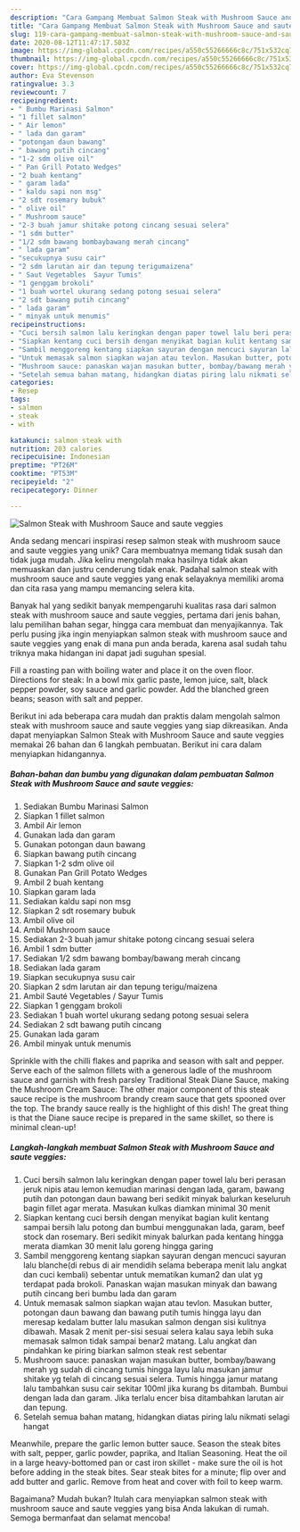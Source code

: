 ```yaml
---
description: "Cara Gampang Membuat Salmon Steak with Mushroom Sauce and saute veggies, Bikin Ngiler"
title: "Cara Gampang Membuat Salmon Steak with Mushroom Sauce and saute veggies, Bikin Ngiler"
slug: 119-cara-gampang-membuat-salmon-steak-with-mushroom-sauce-and-saute-veggies-bikin-ngiler
date: 2020-08-12T11:47:17.503Z
image: https://img-global.cpcdn.com/recipes/a550c55266666c8c/751x532cq70/salmon-steak-with-mushroom-sauce-and-saute-veggies-foto-resep-utama.jpg
thumbnail: https://img-global.cpcdn.com/recipes/a550c55266666c8c/751x532cq70/salmon-steak-with-mushroom-sauce-and-saute-veggies-foto-resep-utama.jpg
cover: https://img-global.cpcdn.com/recipes/a550c55266666c8c/751x532cq70/salmon-steak-with-mushroom-sauce-and-saute-veggies-foto-resep-utama.jpg
author: Eva Stevenson
ratingvalue: 3.3
reviewcount: 7
recipeingredient:
- " Bumbu Marinasi Salmon"
- "1 fillet salmon"
- " Air lemon"
- " lada dan garam"
- "potongan daun bawang"
- " bawang putih cincang"
- "1-2 sdm olive oil"
- " Pan Grill Potato Wedges"
- "2 buah kentang"
- " garam lada"
- " kaldu sapi non msg"
- "2 sdt rosemary bubuk"
- " olive oil"
- " Mushroom sauce"
- "2-3 buah jamur shitake potong cincang sesuai selera"
- "1 sdm butter"
- "1/2 sdm bawang bombaybawang merah cincang"
- " lada garam"
- "secukupnya susu cair"
- "2 sdm larutan air dan tepung terigumaizena"
- " Saut Vegetables  Sayur Tumis"
- "1 genggam brokoli"
- "1 buah wortel ukurang sedang potong sesuai selera"
- "2 sdt bawang putih cincang"
- " lada garam"
- " minyak untuk menumis"
recipeinstructions:
- "Cuci bersih salmon lalu keringkan dengan paper towel lalu beri perasan jeruk nipis atau lemon kemudian marinasi dengan lada, garam, bawang putih dan potongan daun bawang beri sedikit minyak balurkan keseluruh bagin fillet agar merata. Masukan kulkas diamkan minimal 30 menit"
- "Siapkan kentang cuci bersih dengan menyikat bagian kulit kentang sampai bersih lalu potong dan bumbui menggunakan lada, garam, beef stock dan rosemary. Beri sedikit minyak balurkan pada kentang hingga merata diamkan 30 menit lalu goreng hingga garing"
- "Sambil menggoreng kentang siapkan sayuran dengan mencuci sayuran lalu blanche(di rebus di air mendidih selama beberapa menit lalu angkat dan cuci kembali) sebentar untuk mematikan kuman2 dan ulat yg terdapat pada brokoli. Panaskan wajan masukan minyak dan bawang putih cincang beri bumbu lada dan garam"
- "Untuk memasak salmon siapkan wajan atau tevlon. Masukan butter, potongan daun bawang dan bawang putih tumis hingga layu dan meresap kedalam butter lalu masukan salmon dengan sisi kulitnya dibawah. Masak 2 menit per-sisi sesuai selera kalau saya lebih suka memasak salmon tidak sampai benar2 matang. Lalu angkat dan pindahkan ke piring biarkan salmon steak rest sebentar"
- "Mushroom sauce: panaskan wajan masukan butter, bombay/bawang merah yg sudah di cincang tumis hingga layu lalu masukan jamur shitake yg telah di cincang sesuai selera. Tumis hingga jamur matang lalu tambahkan susu cair sekitar 100ml jika kurang bs ditambah. Bumbui dengan lada dan garam. Jika terlalu encer bisa ditambahkan larutan air dan tepung."
- "Setelah semua bahan matang, hidangkan diatas piring lalu nikmati selagi hangat"
categories:
- Resep
tags:
- salmon
- steak
- with

katakunci: salmon steak with 
nutrition: 203 calories
recipecuisine: Indonesian
preptime: "PT26M"
cooktime: "PT53M"
recipeyield: "2"
recipecategory: Dinner

---
```



![Salmon Steak with Mushroom Sauce and saute veggies](https://img-global.cpcdn.com/recipes/a550c55266666c8c/751x532cq70/salmon-steak-with-mushroom-sauce-and-saute-veggies-foto-resep-utama.jpg)

Anda sedang mencari inspirasi resep salmon steak with mushroom sauce and saute veggies yang unik? Cara membuatnya memang tidak susah dan tidak juga mudah. Jika keliru mengolah maka hasilnya tidak akan memuaskan dan justru cenderung tidak enak. Padahal salmon steak with mushroom sauce and saute veggies yang enak selayaknya memiliki aroma dan cita rasa yang mampu memancing selera kita.

Banyak hal yang sedikit banyak mempengaruhi kualitas rasa dari salmon steak with mushroom sauce and saute veggies, pertama dari jenis bahan, lalu pemilihan bahan segar, hingga cara membuat dan menyajikannya. Tak perlu pusing jika ingin menyiapkan salmon steak with mushroom sauce and saute veggies yang enak di mana pun anda berada, karena asal sudah tahu triknya maka hidangan ini dapat jadi suguhan spesial.

Fill a roasting pan with boiling water and place it on the oven floor. Directions for steak: In a bowl mix garlic paste, lemon juice, salt, black pepper powder, soy sauce and garlic powder. Add the blanched green beans; season with salt and pepper.


Berikut ini ada beberapa cara mudah dan praktis dalam mengolah salmon steak with mushroom sauce and saute veggies yang siap dikreasikan. Anda dapat menyiapkan Salmon Steak with Mushroom Sauce and saute veggies memakai 26 bahan dan 6 langkah pembuatan. Berikut ini cara dalam menyiapkan hidangannya.

<!--inarticleads1-->

##### Bahan-bahan dan bumbu yang digunakan dalam pembuatan Salmon Steak with Mushroom Sauce and saute veggies:

1. Sediakan  Bumbu Marinasi Salmon
1. Siapkan 1 fillet salmon
1. Ambil  Air lemon
1. Gunakan  lada dan garam
1. Gunakan potongan daun bawang
1. Siapkan  bawang putih cincang
1. Siapkan 1-2 sdm olive oil
1. Gunakan  Pan Grill Potato Wedges
1. Ambil 2 buah kentang
1. Siapkan  garam lada
1. Sediakan  kaldu sapi non msg
1. Siapkan 2 sdt rosemary bubuk
1. Ambil  olive oil
1. Ambil  Mushroom sauce
1. Sediakan 2-3 buah jamur shitake potong cincang sesuai selera
1. Ambil 1 sdm butter
1. Sediakan 1/2 sdm bawang bombay/bawang merah cincang
1. Sediakan  lada garam
1. Siapkan secukupnya susu cair
1. Siapkan 2 sdm larutan air dan tepung terigu/maizena
1. Ambil  Sauté Vegetables / Sayur Tumis
1. Siapkan 1 genggam brokoli
1. Sediakan 1 buah wortel ukurang sedang potong sesuai selera
1. Sediakan 2 sdt bawang putih cincang
1. Gunakan  lada garam
1. Ambil  minyak untuk menumis


Sprinkle with the chilli flakes and paprika and season with salt and pepper. Serve each of the salmon fillets with a generous ladle of the mushroom sauce and garnish with fresh parsley Traditional Steak Diane Sauce, making the Mushroom Cream Sauce: The other major component of this steak sauce recipe is the mushroom brandy cream sauce that gets spooned over the top. The brandy sauce really is the highlight of this dish! The great thing is that the Diane sauce recipe is prepared in the same skillet, so there is minimal clean-up! 

<!--inarticleads2-->

##### Langkah-langkah membuat Salmon Steak with Mushroom Sauce and saute veggies:

1. Cuci bersih salmon lalu keringkan dengan paper towel lalu beri perasan jeruk nipis atau lemon kemudian marinasi dengan lada, garam, bawang putih dan potongan daun bawang beri sedikit minyak balurkan keseluruh bagin fillet agar merata. Masukan kulkas diamkan minimal 30 menit
1. Siapkan kentang cuci bersih dengan menyikat bagian kulit kentang sampai bersih lalu potong dan bumbui menggunakan lada, garam, beef stock dan rosemary. Beri sedikit minyak balurkan pada kentang hingga merata diamkan 30 menit lalu goreng hingga garing
1. Sambil menggoreng kentang siapkan sayuran dengan mencuci sayuran lalu blanche(di rebus di air mendidih selama beberapa menit lalu angkat dan cuci kembali) sebentar untuk mematikan kuman2 dan ulat yg terdapat pada brokoli. Panaskan wajan masukan minyak dan bawang putih cincang beri bumbu lada dan garam
1. Untuk memasak salmon siapkan wajan atau tevlon. Masukan butter, potongan daun bawang dan bawang putih tumis hingga layu dan meresap kedalam butter lalu masukan salmon dengan sisi kulitnya dibawah. Masak 2 menit per-sisi sesuai selera kalau saya lebih suka memasak salmon tidak sampai benar2 matang. Lalu angkat dan pindahkan ke piring biarkan salmon steak rest sebentar
1. Mushroom sauce: panaskan wajan masukan butter, bombay/bawang merah yg sudah di cincang tumis hingga layu lalu masukan jamur shitake yg telah di cincang sesuai selera. Tumis hingga jamur matang lalu tambahkan susu cair sekitar 100ml jika kurang bs ditambah. Bumbui dengan lada dan garam. Jika terlalu encer bisa ditambahkan larutan air dan tepung.
1. Setelah semua bahan matang, hidangkan diatas piring lalu nikmati selagi hangat


Meanwhile, prepare the garlic lemon butter sauce. Season the steak bites with salt, pepper, garlic powder, paprika, and Italian Seasoning. Heat the oil in a large heavy-bottomed pan or cast iron skillet - make sure the oil is hot before adding in the steak bites. Sear steak bites for a minute; flip over and add butter and garlic. Remove from heat and cover with foil to keep warm. 

Bagaimana? Mudah bukan? Itulah cara menyiapkan salmon steak with mushroom sauce and saute veggies yang bisa Anda lakukan di rumah. Semoga bermanfaat dan selamat mencoba!

